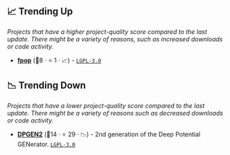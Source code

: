## 📈 Trending Up

_Projects that have a higher project-quality score compared to the last update. There might be a variety of reasons, such as increased downloads or code activity._

- <b><a href="https://github.com/deepmodeling/fpop">fpop</a></b> (🥉8 ·  ⭐ 1 · 📈) -  <code><a href="http://bit.ly/37RvQcA">LGPL-3.0</a></code>

## 📉 Trending Down

_Projects that have a lower project-quality score compared to the last update. There might be a variety of reasons such as decreased downloads or code activity._

- <b><a href="https://github.com/deepmodeling/dpgen2">DPGEN2</a></b> (🥈14 ·  ⭐ 29 · 📉) - 2nd generation of the Deep Potential GENerator. <code><a href="http://bit.ly/37RvQcA">LGPL-3.0</a></code>

